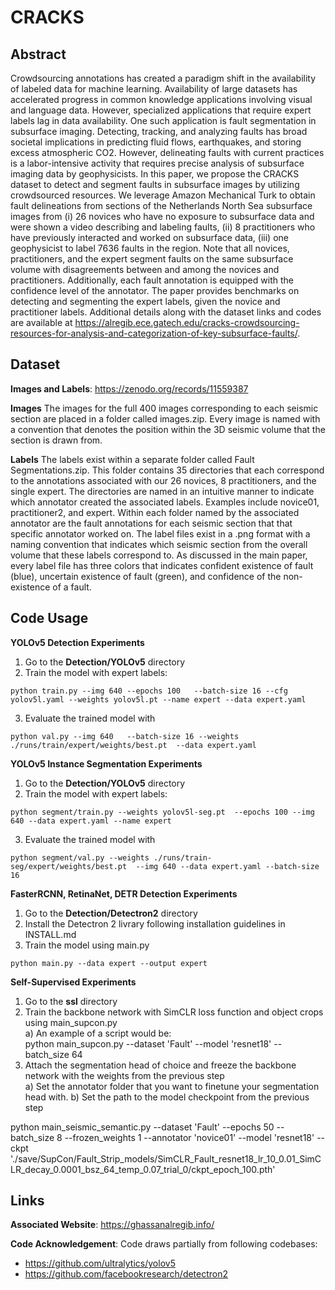 # CRACKS

## Abstract
Crowdsourcing annotations has created a paradigm shift in the availability of labeled data for machine learning. Availability of large datasets has accelerated progress in common knowledge applications involving visual and language data. However, specialized applications that require expert labels lag in data availability. One such application is fault segmentation in subsurface imaging. Detecting, tracking, and analyzing faults has broad societal implications in predicting fluid flows, earthquakes, and storing excess atmospheric CO2. However, delineating faults with current practices is a labor-intensive activity that requires precise analysis of subsurface imaging data by geophysicists. In this paper, we propose the CRACKS dataset to detect and segment faults in subsurface images by utilizing crowdsourced resources. We leverage Amazon Mechanical Turk to obtain fault delineations from sections of the Netherlands North Sea subsurface images from (i) 26 novices who have no exposure to subsurface data and were shown a video describing and labeling faults, (ii) 8 practitioners who have previously interacted and worked on subsurface data, (iii) one geophysicist to label 7636 faults in the region. Note that all novices, practitioners, and the expert segment faults on the same subsurface volume with disagreements between and among the novices and practitioners. Additionally, each fault annotation is equipped with the confidence level of the annotator. The paper provides benchmarks on detecting and segmenting the expert labels, given the novice and practitioner labels. Additional details along with the dataset links and codes are available at https://alregib.ece.gatech.edu/cracks-crowdsourcing-resources-for-analysis-and-categorization-of-key-subsurface-faults/.



## Dataset

**Images and Labels**: https://zenodo.org/records/11559387

**Images** The images for the full 400 images corresponding to each seismic section are placed in a folder called images.zip. Every image is named with a convention that denotes the position within the 3D seismic volume that the section is drawn from.

**Labels** The labels exist within a separate folder called Fault Segmentations.zip. This folder contains 35 directories that each correspond to the annotations associated with our 26 novices, 8 practitioners, and the single expert. The directories are named in an intuitive manner to indicate which annotator created the associated labels. Examples include novice01, practitioner2, and expert. Within each folder named by the associated annotator are the fault annotations for each seismic section that that specific annotator worked on. The label files exist in a .png format with a naming convention that indicates which seismic section from the overall volume that these labels correspond to. As discussed in the main paper, every label file has three colors that indicates confident existence of fault (blue), uncertain existence of fault (green), and confidence of the non-existence of a fault. 

## Code Usage
**YOLOv5 Detection Experiments**

1. Go to the **Detection/YOLOv5** directory
2. Train the model with expert labels:
```
python train.py --img 640 --epochs 100   --batch-size 16 --cfg yolov5l.yaml --weights yolov5l.pt --name expert --data expert.yaml
```
3. Evaluate the trained model with 
```
python val.py --img 640   --batch-size 16 --weights ./runs/train/expert/weights/best.pt  --data expert.yaml
```
**YOLOv5 Instance Segmentation Experiments**

1. Go to the **Detection/YOLOv5** directory
2. Train the model with expert labels:
```
python segment/train.py --weights yolov5l-seg.pt  --epochs 100 --img 640 --data expert.yaml --name expert
```
3. Evaluate the trained model with 
```
python segment/val.py --weights ./runs/train-seg/expert/weights/best.pt  --img 640 --data expert.yaml --batch-size 16
```

**FasterRCNN, RetinaNet, DETR Detection Experiments**

1. Go to the **Detection/Detectron2** directory
2. Install the Detectron 2 livrary following installation guidelines in INSTALL.md
3. Train the model using main.py 
```
python main.py --data expert --output expert 
```




**Self-Supervised Experiments**

1. Go to the **ssl** directory
2. Train the backbone network with SimCLR loss function and object crops using main_supcon.py\
a) An example of a script would be: \
python main_supcon.py --dataset 'Fault' --model 'resnet18' --batch_size 64
3. Attach the segmentation head of choice and freeze the backbone network with the weights from the previous step \
a) Set the annotator folder that you want to finetune your segmentation head with.
b) Set the path to the model checkpoint from the previous step

python main_seismic_semantic.py --dataset 'Fault' --epochs 50 --batch_size 8 --frozen_weights 1 --annotator 'novice01' --model 'resnet18' --ckpt './save/SupCon/Fault_Strip_models/SimCLR_Fault_resnet18_lr_10_0.01_SimCLR_decay_0.0001_bsz_64_temp_0.07_trial_0/ckpt_epoch_100.pth'


## Links

**Associated Website**: https://ghassanalregib.info/

**Code Acknowledgement**: Code draws partially from following codebases:

* https://github.com/ultralytics/yolov5
* https://github.com/facebookresearch/detectron2


